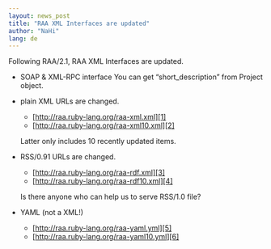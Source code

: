 ```yaml
---
layout: news_post
title: "RAA XML Interfaces are updated"
author: "NaHi"
lang: de
---
```


Following RAA/2.1, RAA XML Interfaces are updated.

* SOAP &amp; XML-RPC interface You can get “short\_description” from
  Project object.
* plain XML URLs are changed.
  * [http://raa.ruby-lang.org/raa-xml.xml][1]
  * [http://raa.ruby-lang.org/raa-xml10.xml][2]
  
  Latter only includes 10 recently updated items.
* RSS/0.91 URLs are changed.
  * [http://raa.ruby-lang.org/raa-rdf.xml][3]
  * [http://raa.ruby-lang.org/raa-rdf10.xml][4]
  
  Is there anyone who can help us to serve RSS/1.0 file?
* YAML (not a XML!)
  * [http://raa.ruby-lang.org/raa-yaml.yml][5]
  * [http://raa.ruby-lang.org/raa-yaml10.yml][6]



[1]: http://raa.ruby-lang.org/raa-xml.xml 
[2]: http://raa.ruby-lang.org/raa-xml10.xml 
[3]: http://raa.ruby-lang.org/raa-rdf.xml 
[4]: http://raa.ruby-lang.org/raa-rdf10.xml 
[5]: http://raa.ruby-lang.org/raa-yaml.yml 
[6]: http://raa.ruby-lang.org/raa-yaml10.yml 
